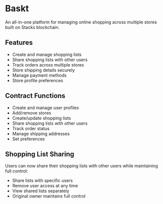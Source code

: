 # Baskt
An all-in-one platform for managing online shopping across multiple stores built on Stacks blockchain.

## Features
- Create and manage shopping lists
- Share shopping lists with other users
- Track orders across multiple stores 
- Store shipping details securely
- Manage payment methods
- Store profile preferences

## Contract Functions
- Create and manage user profiles
- Add/remove stores
- Create/update shopping lists
- Share shopping lists with other users
- Track order status
- Manage shipping addresses
- Set preferences

## Shopping List Sharing
Users can now share their shopping lists with other users while maintaining full control:
- Share lists with specific users
- Remove user access at any time
- View shared lists separately
- Original owner maintains full control
